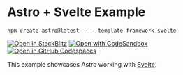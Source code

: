 # Astro + Svelte Example

```
npm create astro@latest -- --template framework-svelte
```

[![Open in StackBlitz](https://developer.stackblitz.com/img/open_in_stackblitz.svg)](https://stackblitz.com/github/withastro/astro/tree/latest/examples/framework-svelte)
[![Open with CodeSandbox](https://assets.codesandbox.io/github/button-edit-lime.svg)](https://codesandbox.io/p/sandbox/github/withastro/astro/tree/latest/examples/framework-svelte)
[![Open in GitHub Codespaces](https://github.com/codespaces/badge.svg)](https://codespaces.new/withastro/astro?devcontainer_path=/.devcontainer/framework-svelte/devcontainer.json)

This example showcases Astro working with [Svelte](https://svelte.dev/).

